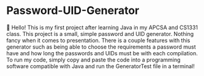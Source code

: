 # Password-UID-Generator
👋 Hello! This is my first project after learning Java in my APCSA and CS1331 class. 
This project is a small, simple password and UID generator. Nothing fancy when it comes to presentation.
There is a couple features with this generator such as being able to choose the requirements a password must have and how long the passwords and UIDs must be with each compilation.
To run my code, simply copy and paste the code into a programming software compatible with Java and run the GeneratorTest file in a terminal!

